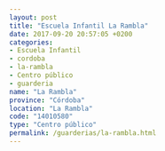 ```yaml
---
layout: post
title: "Escuela Infantil La Rambla"
date: 2017-09-20 20:57:05 +0200
categories:
- Escuela Infantil
- cordoba
- la-rambla
- Centro público
- guarderia
name: "La Rambla"
province: "Córdoba"
location: "La Rambla"
code: "14010580"
type: "Centro público"
permalink: /guarderias/la-rambla.html
---
```

